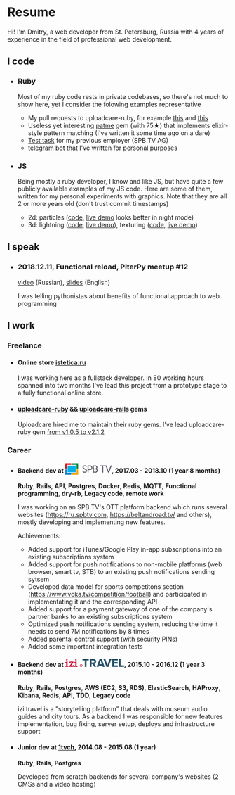 # Resume

Hi! I'm Dmitry, a web developer from St. Petersburg, Russia with 4 years of experience in the field of professional web development.

## I code

- ### Ruby

    Most of my ruby code rests in private codebases, so there's not much to show here, yet I consider the folowing examples representative

    - My pull requests to uploadcare-ruby, for example [this][Secure Auth] and [this][ResourceList]
    - Useless yet interesting [patme][patme] gem (with 75★) that implements elixir-style pattern matching (I've written it some time ago on a dare)
    - [Test task][SPBTV test task] for my previous employer (SPB TV AG)
    - [telegram bot][telegram bot] that I've written for personal purposes

[Secure Auth]: https://github.com/uploadcare/uploadcare-ruby/pull/24
[ResourceList]: https://github.com/uploadcare/uploadcare-ruby/pull/31
[patme]: https://github.com/vizvamitra/patme
[SPBTV test task]: https://github.com/vizvamitra/watch_counter
[telegram bot]: https://github.com/vizvamitra/memmo_bot

- ### JS

    Being mostly a ruby developer, I know and like JS, but have quite a few publicly available examples of my JS code. Here are some of them, written for my personal experiments with graphics. Note that they are all 2 or more years old (don't trust commit timestamps)

    - 2d: particles ([code][js particles code], [live demo][js particles demo] looks better in night mode)
    - 3d: lightning ([code][js lishtning code], [live demo][js lishtning demo]), texturing ([code][js texturing code], [live demo][js texturing demo])

[js particles code]: https://github.com/vizvamitra/canvas_experiments/tree/master/gravity
[js particles demo]: https://vizvamitra.github.io/canvas_experiments/gravity/index.html
[js lishtning code]: https://github.com/vizvamitra/canvas_experiments/tree/master/gypsum
[js lishtning demo]: https://vizvamitra.github.io/canvas_experiments/gypsum/index.html
[js texturing code]: https://github.com/vizvamitra/webgl_study/tree/master/8/01_textures
[js texturing demo]: http://vizvamitra.github.io/webgl_study/8/01_textures/index.html

## I speak

- ### 2018.12.11, Functional reload, PiterPy meetup #12

    [video][python talk] (Russian), [slides][python talk slides] (English)

    I was telling pythonistas about benefits of functional approach to web programming

[python talk]: https://www.youtube.com/watch?v=eQBrynDQHWE
[python talk slides]: https://slides.com/vizvamitra/2018_fr#/

## I work

### Freelance

- #### Online store [istetica.ru][istetica]

    I was working here as a fullstack developer. In 80 working hours spanned into two months I've lead this project from a prototype stage to a fully functional online store.

- #### [uploadcare-ruby][uploadcare-ruby] && [uploadcare-rails][uploadcare-rails] gems

    Uploadcare hired me to maintain their ruby gems. I've lead uploadcare-ruby gem [from v1.0.5 to v2.1.2][uploadcare-ruby diff]

[istetica]: https://istetica.ru
[uploadcare-ruby]: https://github.com/uploadcare/uploadcare-ruby
[uploadcare-rails]: https://github.com/uploadcare/uploadcare-rails
[uploadcare-ruby diff]: https://github.com/uploadcare/uploadcare-ruby/compare/v1.0.5...v2.1.2

### Career

- #### Backend dev at [<img src="./images/spbtv.svg" height="26" style="margin-bottom: -4px">][spbtv], 2017.03 - 2018.10 (1 year 8 months)

    **Ruby**, **Rails**, **API**, **Postgres**, **Docker**, **Redis**, **MQTT**, **Functional programming**, **dry-rb**, **Legacy code**, **remote work**

    I was working on an SPB TV's OTT platform backend which runs several websites (https://ru.spbtv.com, https://beltandroad.tv/ and others), mostly developing and implementing new features.

    Achievements:

    - Added support for iTunes/Google Play in-app subscriptions into an existing subscriptions system
    - Added support for push notifications to non-mobile platforms (web browser, smart tv, STB) to an existing push notifications sending sytsem
    - Developed data model for sports competitons section (https://www.voka.tv/competition/football) and participated in implementating it and the corresponding API
    - Added support for a payment gateway of one of the company's partner banks to an existing subscriptions system
    - Optimized push notifications sending system, reducing the time it needs to send 7M notifications by 8 times
    - Added parental control support (with security PINs)
    - Added some important integration tests

- #### Backend dev at [<img src="./images/izitravel.svg" height="18">][izi.travel], 2015.10 - 2016.12 (1 year 3 months)

    **Ruby**, **Rails**, **Postgres**, **AWS (EC2, S3, RDS)**, **ElasticSearch**, **HAProxy**, **Kibana**, **Redis**, **API**, **TDD**, **Legacy code**

    izi.travel is a "storytelling platform" that deals with museum audio guides and city tours. As a backend I was responsible for new features implementation, bug fixing, server setup, deploys and infrastructure support

- #### Junior dev at [1tvch][1tvch], 2014.08 - 2015.08 (1 year)

    **Ruby**, **Rails**, **Postgres**

    Developed from scratch backends for several company's websites (2 CMSs and a video hosting)

[spbtv]: https://beltandroad.tv/
[izi.travel]: https://izi.travel/en
[1tvch]: http://1tvch.ru
